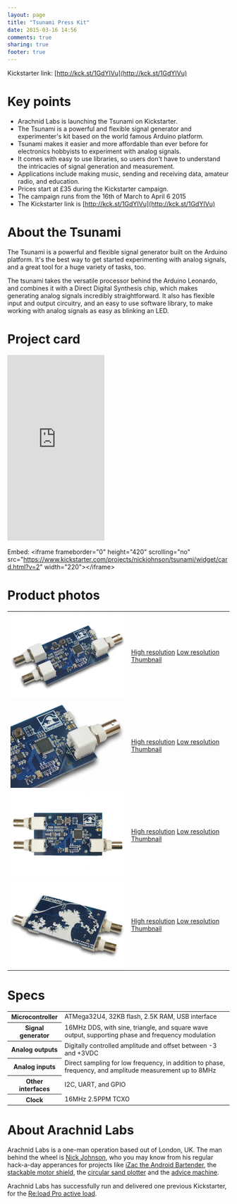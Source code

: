 ```yaml
---
layout: page
title: "Tsunami Press Kit"
date: 2015-03-16 14:56
comments: true
sharing: true
footer: true
---
```

Kickstarter link: [http://kck.st/1GdYIVu](http://kck.st/1GdYIVu)

# Key points
 
 - Arachnid Labs is launching the Tsunami on Kickstarter.
 - The Tsunami is a powerful and flexible signal generator and experimenter's kit based on the world famous Arduino platform.
 - Tsunami makes it easier and more affordable than ever before for electronics hobbyists to experiment with analog signals.
 - It comes with easy to use libraries, so users don't have to understand the intricacies of signal generation and measurement.
 - Applications include making music, sending and receiving data, amateur radio, and education.
 - Prices start at £35 during the Kickstarter campaign.
 - The campaign runs from the 16th of March to April 6 2015
 - The Kickstarter link is [http://kck.st/1GdYIVu](http://kck.st/1GdYIVu)

# About the Tsunami

The Tsunami is a powerful and flexible signal generator built on the Arduino platform. It's the best way to get started experimenting with analog signals, and a great tool for a huge variety of tasks, too.

The tsunami takes the versatile processor behind the Arduino Leonardo, and combines it with a Direct Digital Synthesis chip, which makes generating analog signals incredibly straightforward. It also has flexible input and output circuitry, and an easy to use software library, to make working with analog signals as easy as blinking an LED.

# Project card

<iframe frameborder="0" height="420" scrolling="no" src="https://www.kickstarter.com/projects/nickjohnson/tsunami/widget/card.html?v=2" width="220"></iframe>

Embed:
    &lt;iframe frameborder="0" height="420" scrolling="no" src="https://www.kickstarter.com/projects/nickjohnson/tsunami/widget/card.html?v=2" width="220">&lt;/iframe>

# Product photos

<table>
<tr><td>
	<img src="tsunami-1-thumbnail.jpeg">
</td>
<td>
	<a href="tsunami-1-big.jpeg">High resolution</a>
	<a href="tsunami-1-small.jpeg">Low resolution</a>
	<a href="tsunami-1-thumbnail.jpeg">Thumbnail</a>
</td>
</tr>
<tr><td>
	<img src="tsunami-2-thumbnail.jpeg">
</td>
<td>
	<a href="tsunami-2-big.jpeg">High resolution</a>
	<a href="tsunami-2-small.jpeg">Low resolution</a>
	<a href="tsunami-2-thumbnail.jpeg">Thumbnail</a>
</td>
</tr>
<tr><td>
	<img src="tsunami-3-thumbnail.jpeg">
</td>
<td>
	<a href="tsunami-3-big.jpeg">High resolution</a>
	<a href="tsunami-3-small.jpeg">Low resolution</a>
	<a href="tsunami-3-thumbnail.jpeg">Thumbnail</a>
</td>
</tr>
<tr><td>
	<img src="tsunami-4-thumbnail.jpeg">
</td>
<td>
	<a href="tsunami-4-big.jpeg">High resolution</a>
	<a href="tsunami-4-small.jpeg">Low resolution</a>
	<a href="tsunami-4-thumbnail.jpeg">Thumbnail</a>
</td>
</tr>
</table>


# Specs

<table>
 	<tr><th>Microcontroller</th><td>ATMega32U4, 32KB flash, 2.5K RAM, USB interface</td></tr>
 	<tr><th>Signal generator</th><td>16MHz DDS, with sine, triangle, and square wave output, supporting phase and frequency modulation</td></tr>
 	<tr><th>Analog outputs</th><td>Digitally controlled amplitude and offset between -3 and +3VDC</td></tr>
 	<tr><th>Analog inputs</th><td>Direct sampling for low frequency, in addition to phase, frequency, and amplitude measurement up to 8MHz</td></tr>
 	<tr><th>Other interfaces</th><td>I2C, UART, and GPIO</td></tr>
 	<tr><th>Clock</th><td>16MHz 2.5PPM TCXO</td></tr>
</table>

# About Arachnid Labs

Arachnid Labs is a one-man operation based out of London, UK. The man behind the wheel is [Nick Johnson](http://blog.notdot.net/), who you may know from his regular hack-a-day apperances for projects like [iZac the Android Bartender](http://hackaday.com/2011/11/17/kitchen-hacks-an-android-bartender/), the [stackable motor shield](http://hackaday.com/2011/08/17/a-stackable-motor-driver-shield-for-the-arduino/), the [circular sand plotter](http://hackaday.com/2012/04/26/zen-rock-garden-table-uses-magnets-and-sand/) and the [advice machine](http://hackaday.com/2012/09/26/machine-offers-cheap-advice-charges-more-for-something-profound/).

Arachnid Labs has successfully run and delivered one previous Kickstarter, for the [Re:load Pro active load](https://kickstarter.com/projects/nickjohnson/re-load-pro-a-dc-active-load).

